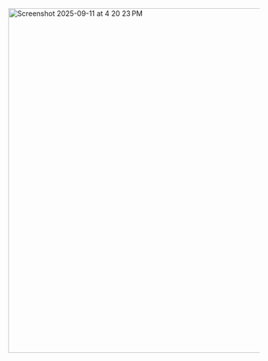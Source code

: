 <img width="1185" height="692" alt="Screenshot 2025-09-11 at 4 20 23 PM" src="https://github.com/user-attachments/assets/eaed3307-5ca2-4cc2-8fb5-6d168c801e4c" />


